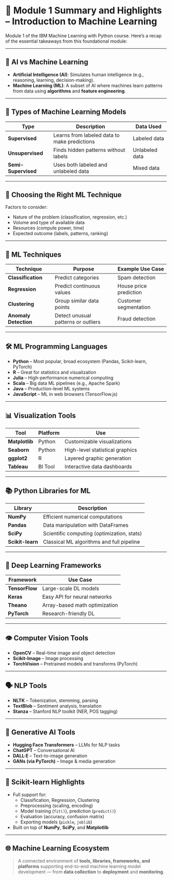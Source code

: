# 📘 Module 1 Summary and Highlights – Introduction to Machine Learning

Module 1 of the IBM Machine Learning with Python course. Here’s a recap of the essential takeaways from this foundational module:

---

## 🤖 AI vs Machine Learning

- **Artificial Intelligence (AI)**: Simulates human intelligence (e.g., reasoning, learning, decision-making).
- **Machine Learning (ML)**: A subset of AI where machines learn patterns from data using **algorithms** and **feature engineering**.

---

## 🧠 Types of Machine Learning Models

| Type				| Description									| Data Used		|
|---------------------|------------------------------------------------|------------------|
| **Supervised**	  | Learns from labeled data to make predictions   | Labeled data	 |
| **Unsupervised**	| Finds hidden patterns without labels		   | Unlabeled data   |
| **Semi-Supervised** | Uses both labeled and unlabeled data		   | Mixed data	   |

---

## 🎯 Choosing the Right ML Technique

Factors to consider:
- Nature of the problem (classification, regression, etc.)
- Volume and type of available data
- Resources (compute power, time)
- Expected outcome (labels, patterns, ranking)

---

## 🔧 ML Techniques

| Technique		   | Purpose								  | Example Use Case		  |
|---------------------|------------------------------------------|---------------------------|
| **Classification**  | Predict categories					   | Spam detection			|
| **Regression**	  | Predict continuous values				| House price prediction	|
| **Clustering**	  | Group similar data points				| Customer segmentation	 |
| **Anomaly Detection**| Detect unusual patterns or outliers	 | Fraud detection		   |

---

## 🛠️ ML Programming Languages

- **Python** – Most popular, broad ecosystem (Pandas, Scikit-learn, PyTorch)
- **R** – Great for statistics and visualization
- **Julia** – High-performance numerical computing
- **Scala** – Big data ML pipelines (e.g., Apache Spark)
- **Java** – Production-level ML systems
- **JavaScript** – ML in web browsers (TensorFlow.js)

---

## 📊 Visualization Tools

| Tool	   | Platform | Use									|
|------------|----------|-----------------------------------------|
| **Matplotlib** | Python  | Customizable visualizations			 |
| **Seaborn**	| Python  | High-level statistical graphics		 |
| **ggplot2**	| R	   | Layered graphic generation			  |
| **Tableau**	| BI Tool | Interactive data dashboards			 |

---

## 📚 Python Libraries for ML

| Library		 | Description									   |
|------------------|---------------------------------------------------|
| **NumPy**		| Efficient numerical computations				 |
| **Pandas**	   | Data manipulation with DataFrames				|
| **SciPy**		| Scientific computing (optimization, stats)	   |
| **Scikit-learn** | Classical ML algorithms and full pipeline		|

---

## 🤖 Deep Learning Frameworks

| Framework	 | Use Case					|
|---------------|-----------------------------|
| **TensorFlow** | Large-scale DL models	   |
| **Keras**	  | Easy API for neural networks|
| **Theano**	 | Array-based math optimization|
| **PyTorch**	| Research-friendly DL		|

---

## 👁️ Computer Vision Tools

- **OpenCV** – Real-time image and object detection
- **Scikit-Image** – Image processing
- **TorchVision** – Pretrained models and transforms (PyTorch)

---

## 🗣️ NLP Tools

- **NLTK** – Tokenization, stemming, parsing
- **TextBlob** – Sentiment analysis, translation
- **Stanza** – Stanford NLP toolkit (NER, POS tagging)

---

## 🎨 Generative AI Tools

- **Hugging Face Transformers** – LLMs for NLP tasks
- **ChatGPT** – Conversational AI
- **DALL·E** – Text-to-image generation
- **GANs (via PyTorch)** – Image & media generation

---

## 🧰 Scikit-learn Highlights

- Full support for:
  - Classification, Regression, Clustering
  - Preprocessing (scaling, encoding)
  - Model training (`fit()`), prediction (`predict()`)
  - Evaluation (accuracy, confusion matrix)
  - Exporting models (`pickle`, `joblib`)
- Built on top of **NumPy**, **SciPy**, and **Matplotlib**

---

## 🌐 Machine Learning Ecosystem

> A connected environment of **tools, libraries, frameworks, and platforms** supporting end-to-end machine learning model development — from **data collection** to **deployment** and **monitoring**.



